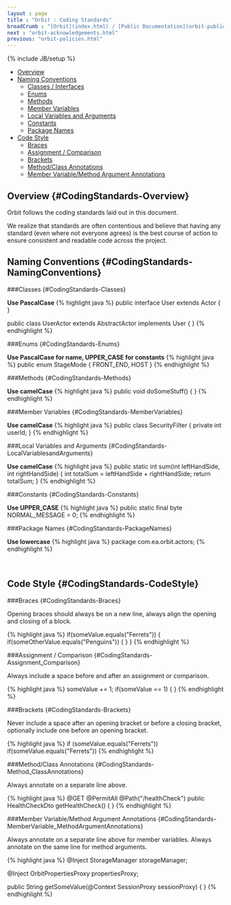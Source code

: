 ```yaml
---
layout : page
title : "Orbit : Coding Standards"
breadCrumb : "[Orbit](index.html) / [Public Documentation](orbit-public-documentation.html) / [Policies](orbit-policies.html)"
next : "orbit-acknowledgements.html"
previous: "orbit-policies.html"
---
```

{% include JB/setup %}



-  [Overview](#CodingStandards-Overview)
-  [Naming Conventions](#CodingStandards-NamingConventions)
    -  [Classes / Interfaces](#CodingStandards-Classes)
    -  [Enums](#CodingStandards-Enums)
    -  [Methods](#CodingStandards-Methods)
    -  [Member Variables](#CodingStandards-MemberVariables)
    -  [Local Variables and Arguments](#CodingStandards-LocalVariablesandArguments)
    -  [Constants](#CodingStandards-Constants)
    -  [Package Names](#CodingStandards-PackageNames)
-  [Code Style](#CodingStandards-CodeStyle)
    -  [Braces](#CodingStandards-Braces)
    -  [Assignment / Comparison](#CodingStandards-Assignment_Comparison)
    -  [Brackets](#CodingStandards-Brackets)
    -  [Method/Class Annotations](#CodingStandards-Method_ClassAnnotations)
    -  [Member Variable/Method Argument Annotations](#CodingStandards-MemberVariable_MethodArgumentAnnotations)



Overview {#CodingStandards-Overview}
----------


Orbit follows the coding standards laid out in this document.


We realize that standards are often contentious and believe that having any standard (even where not everyone agrees) is the best course of action to ensure consistent and readable code across the project.


Naming Conventions {#CodingStandards-NamingConventions}
----------


###Classes {#CodingStandards-Classes}

**Use PascalCase** 
{% highlight java %}
public interface User extends Actor
{
}

public class UserActor extends AbstractActor implements User
{
}
{% endhighlight %}

###Enums {#CodingStandards-Enums}

**Use PascalCase for name, UPPER_CASE for constants** 
{% highlight java %}
public enum StageMode
{
    FRONT_END, 
    HOST
}
{% endhighlight %}

###Methods {#CodingStandards-Methods}

**Use camelCase** 
{% highlight java %}
public void doSomeStuff()
{
}
{% endhighlight %}

###Member Variables {#CodingStandards-MemberVariables}

**Use camelCase** 
{% highlight java %}
public class SecurityFilter
{
    private int userId;
}
{% endhighlight %}

###Local Variables and Arguments {#CodingStandards-LocalVariablesandArguments}

**Use camelCase** 
{% highlight java %}
public static int sum(int leftHandSide, int rightHandSide)
{
    int totalSum = leftHandSide + rightHandSide;
    return totalSum;
}
{% endhighlight %}

###Constants {#CodingStandards-Constants}

**Use UPPER_CASE** 
{% highlight java %}
public static final byte NORMAL_MESSAGE = 0;
{% endhighlight %}

###Package Names {#CodingStandards-PackageNames}

**Use lowercase** 
{% highlight java %}
package com.ea.orbit.actors;
{% endhighlight %}

 


Code Style {#CodingStandards-CodeStyle}
----------


###Braces {#CodingStandards-Braces}


Opening braces should always be on a new line, always align the opening and closing of a block.


{% highlight java %}
if(someValue.equals("Ferrets"))
{
    if(someOtherValue.equals("Penguins"))
    {
    }
}
{% endhighlight %}

###Assignment / Comparison {#CodingStandards-Assignment_Comparison}


Always include a space before and after an assignment or comparison.


{% highlight java %}
someValue += 1;
if(someValue == 1)
{
}
{% endhighlight %}

###Brackets {#CodingStandards-Brackets}


Never include a space after an opening bracket or before a closing bracket, optionally include one before an opening bracket.


{% highlight java %}
if (someValue.equals("Ferrets"))
if(someValue.equals("Ferrets"))
{% endhighlight %}

###Method/Class Annotations {#CodingStandards-Method_ClassAnnotations}


Always annotate on a separate line above.


{% highlight java %}
@GET 
@PermitAll 
@Path("/healthCheck")
public HealthCheckDto getHealthCheck()
{
}
{% endhighlight %}

###Member Variable/Method Argument Annotations {#CodingStandards-MemberVariable_MethodArgumentAnnotations}


Always annotate on a separate line above for member variables. Always annotate on the same line for method arguments.


{% highlight java %}
@Inject
StorageManager storageManager;
 
@Inject 
OrbitPropertiesProxy propertiesProxy;
 
public String getSomeValue(@Context SessionProxy sessionProxy)
{
}
{% endhighlight %}


